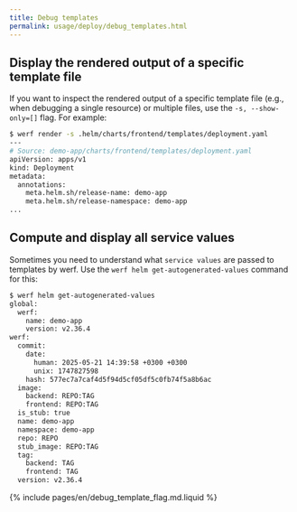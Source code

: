 ```yaml
---
title: Debug templates
permalink: usage/deploy/debug_templates.html
---
```


## Display the rendered output of a specific template file

If you want to inspect the rendered output of a specific template file (e.g., when debugging a single resource) or multiple files, use the `-s, --show-only=[]` flag. For example:

```bash
$ werf render -s .helm/charts/frontend/templates/deployment.yaml
---
# Source: demo-app/charts/frontend/templates/deployment.yaml
apiVersion: apps/v1
kind: Deployment
metadata:
  annotations:
    meta.helm.sh/release-name: demo-app
    meta.helm.sh/release-namespace: demo-app
...
````

## Compute and display all service values

Sometimes you need to understand what `service values` are passed to templates by werf. Use the `werf helm get-autogenerated-values` command for this:

```bash
$ werf helm get-autogenerated-values
global:
  werf:
    name: demo-app
    version: v2.36.4
werf:
  commit:
    date:
      human: 2025-05-21 14:39:58 +0300 +0300
      unix: 1747827598
    hash: 577ec7a7caf4d5f94d5cf05df5c0fb74f5a8b6ac
  image:
    backend: REPO:TAG
    frontend: REPO:TAG
  is_stub: true
  name: demo-app
  namespace: demo-app
  repo: REPO
  stub_image: REPO:TAG
  tag:
    backend: TAG
    frontend: TAG
  version: v2.36.4
```

{% include pages/en/debug_template_flag.md.liquid %}
